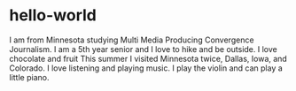 # hello-world
I am from Minnesota studying Multi Media Producing Convergence Journalism.
I am a 5th year senior and I love to hike and be outside.
I love chocolate and fruit
This summer I visited Minnesota twice, Dallas, Iowa, and Colorado.
I love listening and playing music.
I play the violin and can play a little piano.
